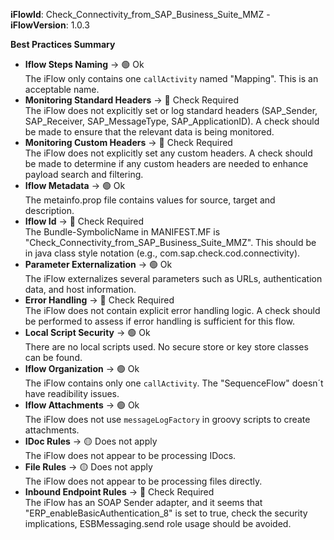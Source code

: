 **iFlowId**: Check_Connectivity_from_SAP_Business_Suite_MMZ - **iFlowVersion**: 1.0.3

**Best Practices Summary**
- **Iflow Steps Naming** -> 🟢 Ok\
    The iFlow only contains one `callActivity` named "Mapping". This is an acceptable name.
- **Monitoring Standard Headers** -> 🔴 Check Required\
    The iFlow does not explicitly set or log standard headers (SAP_Sender, SAP_Receiver, SAP_MessageType, SAP_ApplicationID). A check should be made to ensure that the relevant data is being monitored.
- **Monitoring Custom Headers** -> 🔴 Check Required\
    The iFlow does not explicitly set any custom headers. A check should be made to determine if any custom headers are needed to enhance payload search and filtering.
- **Iflow Metadata** -> 🟢 Ok\
    The metainfo.prop file contains values for source, target and description.
- **Iflow Id** -> 🔴 Check Required\
    The Bundle-SymbolicName in MANIFEST.MF is "Check_Connectivity_from_SAP_Business_Suite_MMZ". This should be in java class style notation (e.g., com.sap.check.cod.connectivity).
- **Parameter Externalization** -> 🟢 Ok\
    The iFlow externalizes several parameters such as URLs, authentication data, and host information.
- **Error Handling** -> 🔴 Check Required\
    The iFlow does not contain explicit error handling logic. A check should be performed to assess if error handling is sufficient for this flow.
- **Local Script Security** -> 🟢 Ok\
    There are no local scripts used. No secure store or key store classes can be found.
- **Iflow Organization** -> 🟢 Ok\
    The iFlow contains only one `callActivity`. The "SequenceFlow" doesn´t have readibility issues.
- **Iflow Attachments** -> 🟢 Ok\
    The iFlow does not use `messageLogFactory` in groovy scripts to create attachments.
- **IDoc Rules** -> 🟡 Does not apply\
    The iFlow does not appear to be processing IDocs.
- **File Rules** -> 🟡 Does not apply\
    The iFlow does not appear to be processing files directly.
- **Inbound Endpoint Rules** -> 🔴 Check Required\
    The iFlow has an SOAP Sender adapter, and it seems that "ERP_enableBasicAuthentication_8" is set to true, check the security implications, ESBMessaging.send role usage should be avoided.